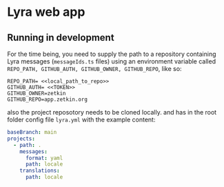 # Lyra web app

## Running in development

For the time being, you need to supply the path to a repository containing
Lyra messages (`messageIds.ts` files) using an environment variable called
`REPO_PATH, GITHUB_AUTH, GITHUB_OWNER, GITHUB_REPO`, like so:

```
REPO_PATH= <<local_path_to_repo>>
GITHUB_AUTH= <<TOKEN>>
GITHUB_OWNER=zetkin
GITHUB_REPO=app.zetkin.org
```

also the project reposotory needs to be cloned locally. and has in the root folder config file `lyra.yml` with the example content:

```yaml
baseBranch: main
projects:
  - path: .
    messages:
      format: yaml
      path: locale
    translations:
      path: locale
```
